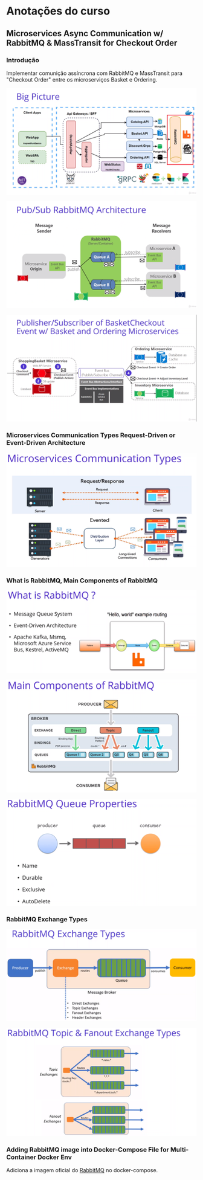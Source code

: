# Anotações do curso

## Microservices Async Communication w/ RabbitMQ & MassTransit for Checkout Order

### Introdução

Implementar comunição assíncrona com RabbitMQ e MassTransit para "Checkout Order" entre os microserviços Basket e Ordering.

![Big Picture](images/big-picture.png)

![Pub/Sub RabbitMQ Architecture](images/pub-sub-rabbitmq-architecture.png)

![Publisher/Subscriber of BasketCheckout Event w/ Basket and Ordering Microservices](images/publisher-subscriber-of-basketcheckout-event-w-basket-and-ordering-microservices.png)

### Microservices Communication Types Request-Driven or Event-Driven Architecture

![Microservice Communication Types](images/microservices-communication-types.png)

### What is RabbitMQ, Main Components of RabbitMQ

![What is RabbitMQ](images/what-is-rabbitmq.png)

![Main Components of RabbitMQ](images/main-components-of-rabbitmq.png)

![RabbitMQ Queue Properties](images/rabbitmq-queue-properties.png)

### RabbitMQ Exchange Types

![RabbitMQ Exchange Types](images/rabbitmq-exchange-types.png)

![RabbitMQ Topic & Fanout Exchange Types](images/rabbitmq-topic-and-fanout-exchange-types.png)

### Adding RabbitMQ image into Docker-Compose File for Multi-Container Docker Env

Adiciona a imagem oficial do [RabbitMQ](https://hub.docker.com/_/rabbitmq) no docker-compose.
